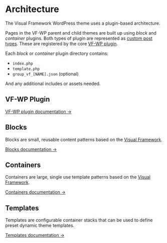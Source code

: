 # Architecture

The Visual Framework WordPress theme uses a plugin-based architecture.

Pages in the VF-WP parent and child themes are built up using *block* and *container* plugins. Both types of plugin are represented as [custom post types](https://codex.wordpress.org/Post_Types). These are registered by the core [VF-WP plugin](/wp-content/plugins/vf-wp/README.md).

Each *block* or *container* plugin directory contains:

* `index.php`
* `template.php`
* `group_vf_[NAME].json` (optional)

And any additional includes or assets needed.

## VF-WP Plugin

[VF-WP plugin documentation →](/wp-content/plugins/vf-wp/README.md)


## Blocks

Blocks are small, reusable content patterns based on the [Visual Framework](https://stable.visual-framework.dev/).

[Blocks documentation →](/docs/blocks.md)

## Containers

Containers are large, single use template patterns based on the [Visual Framework](https://stable.visual-framework.dev/).

[Containers documentation →](/docs/containers.md)

## Templates

Templates are configurable container stacks that can be used to define preset dynamic theme templates.

[Templates documentation →](/docs/templates.md)
